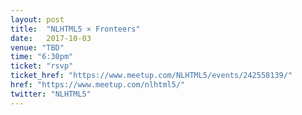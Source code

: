 ```yaml
---
layout: post
title:  "NLHTML5 × Fronteers"
date:   2017-10-03
venue: "TBD"
time: "6:30pm"
ticket: "rsvp"
ticket_href: "https://www.meetup.com/NLHTML5/events/242558139/"
href: "https://www.meetup.com/nlhtml5/"
twitter: "NLHTML5"
---
```

<!-- fill in the URL of your event host page if you haven't enough information for a detail page, so the event link won't point on the detail page at all -->
